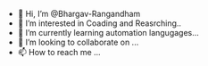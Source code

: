 - 👋 Hi, I’m @Bhargav-Rangandham
- 👀 I’m interested in Coading and Reasrching..
- 🌱 I’m currently learning automation langugages...
- 💞️ I’m looking to collaborate on ...
- 📫 How to reach me ...

<!---
Bhargav-Rangandham/Bhargav-Rangandham is a ✨ special ✨ repository because its `README.md` (this file) appears on your GitHub profile.
You can click the Preview link to take a look at your changes.
--->

